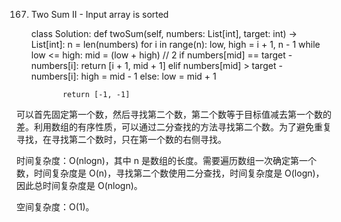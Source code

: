 167. Two Sum II - Input array is sorted

        class Solution:
            def twoSum(self, numbers: List[int], target: int) -> List[int]:
                n = len(numbers)
                for i in range(n):
                    low, high = i + 1, n - 1
                    while low <= high:
                        mid = (low + high) // 2
                        if numbers[mid] == target - numbers[i]:
                            return [i + 1, mid + 1]
                        elif numbers[mid] > target - numbers[i]:
                            high = mid - 1
                        else:
                            low = mid + 1

                return [-1, -1]
可以首先固定第一个数，然后寻找第二个数，第二个数等于目标值减去第一个数的差。利用数组的有序性质，可以通过二分查找的方法寻找第二个数。为了避免重复寻找，在寻找第二个数时，只在第一个数的右侧寻找。

时间复杂度：O(nlogn)，其中 n 是数组的长度。需要遍历数组一次确定第一个数，时间复杂度是 O(n)，寻找第二个数使用二分查找，时间复杂度是 O(logn)，因此总时间复杂度是 O(nlogn)。

空间复杂度：O(1)。
